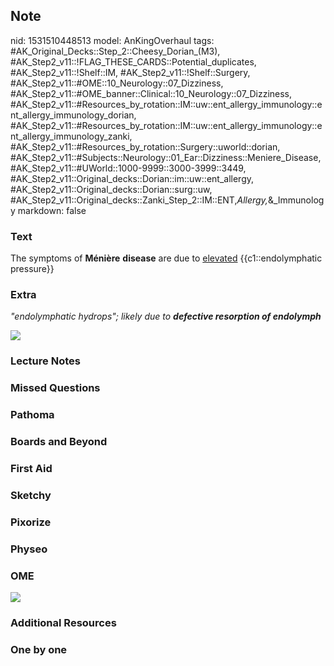 ## Note
nid: 1531510448513
model: AnKingOverhaul
tags: #AK_Original_Decks::Step_2::Cheesy_Dorian_(M3), #AK_Step2_v11::!FLAG_THESE_CARDS::Potential_duplicates, #AK_Step2_v11::!Shelf::IM, #AK_Step2_v11::!Shelf::Surgery, #AK_Step2_v11::#OME::10_Neurology::07_Dizziness, #AK_Step2_v11::#OME_banner::Clinical::10_Neurology::07_Dizziness, #AK_Step2_v11::#Resources_by_rotation::IM::uw::ent_allergy_immunology::ent_allergy_immunology_dorian, #AK_Step2_v11::#Resources_by_rotation::IM::uw::ent_allergy_immunology::ent_allergy_immunology_zanki, #AK_Step2_v11::#Resources_by_rotation::Surgery::uworld::dorian, #AK_Step2_v11::#Subjects::Neurology::01_Ear::Dizziness::Meniere_Disease, #AK_Step2_v11::#UWorld::1000-9999::3000-3999::3449, #AK_Step2_v11::Original_decks::Dorian::im::uw::ent_allergy, #AK_Step2_v11::Original_decks::Dorian::surg::uw, #AK_Step2_v11::Original_decks::Zanki_Step_2::IM::ENT,_Allergy,_&_Immunology
markdown: false

### Text
The symptoms of <b>Ménière</b> <b>disease</b> are due to
<u>elevated</u> {{c1::endolymphatic pressure}}

### Extra
<i>"endolymphatic hydrops"; likely due to <b>defective resorption
of endolymph</b></i>
<div>
  <i><b><img src="menieres-disease-treatment.png"></b></i>
</div>

### Lecture Notes


### Missed Questions


### Pathoma


### Boards and Beyond


### First Aid


### Sketchy


### Pixorize


### Physeo


### OME
<div class="ome-widget">
  <a href=
  "https://onlinemeded.org/spa/neurology/dizziness/acquire?ref=anki">
  <img src="_OME_AnkiFlashcards_Lesson_3.png"></a>
</div>

### Additional Resources


### One by one

